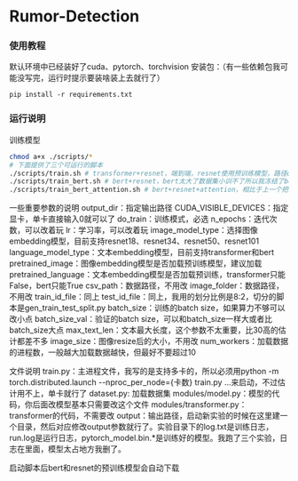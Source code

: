 # Rumor-Detection
### 使用教程
默认环境中已经装好了cuda、pytorch、torchvision
安装包：（有一些依赖包我可能没写完，运行时提示要装啥装上去就行了）
```
pip install -r requirements.txt
```
### 运行说明
训练模型
```bash
chmod a+x ./scripts/*
# 下面提供了三个可运行的脚本
./scripts/train.sh # transformer+resnet，端到端，resnet使用预训练模型，路径output/exp1
./scripts/train_bert.sh # bert+resnet，bert太大了数据集小训不了所以我冻结了bert参数，bert和resnet都使用预训练模型初始化，路径output/exp2
./scripts/train_bert_attention.sh # bert+resnet+attention，相比于上一个把你的attention加进去了，效果还行，目前最好的模型，输出路径在output/exp3
```
一些重要参数的说明
output_dir：指定输出路径
CUDA_VISIBLE_DEVICES：指定显卡，单卡直接输入0就可以了
do_train：训练模式，必选
n_epochs：迭代次数，可以改着玩
lr：学习率，可以改着玩
image_model_type：选择图像embedding模型，目前支持resnet18、resnet34、resnet50、resnet101
language_model_type：文本embedding模型，目前支持transformer和bert
pretrained_image：图像embedding模型是否加载预训练模型，建议加载
pretrained_language：文本embedding模型是否加载预训练，transformer只能False，bert只能True
csv_path：数据路径，不用改
image_folder：数据路径，不用改
train_id_file：同上
test_id_file：同上，我用的划分比例是8:2，切分的脚本是gen_train_test_split.py
batch_size：训练的batch size，如果算力不够可以改小点
batch_size_val：验证的batch size，可以和batch_size一样大或者比batch_size大点
max_text_len：文本最大长度，这个参数不太重要，比30高的估计都差不多
image_size：图像resize后的大小，不用改
num_workers：加载数据的进程数，一般越大加载数据越快，但最好不要超过10

文件说明
train.py：主进程文件，我写的是支持多卡的，所以必须用python -m torch.distributed.launch --nproc_per_node={卡数} train.py ...来启动，不过估计用不上，单卡就行了
dataset.py: 加载数据集
modules/model.py：模型的代码，你后面改模型基本只需要改这个文件
modules/transformer.py：transformer的代码，不需要改
output：输出路径，启动新实验的时候在这里建一个目录，然后对应修改output参数就行了。实验目录下的log.txt是训练日志，run.log是运行日志，pytorch_model.bin.*是训练好的模型。我跑了三个实验，日志在里面，模型太占地方我删了。

启动脚本后bert和resnet的预训练模型会自动下载

